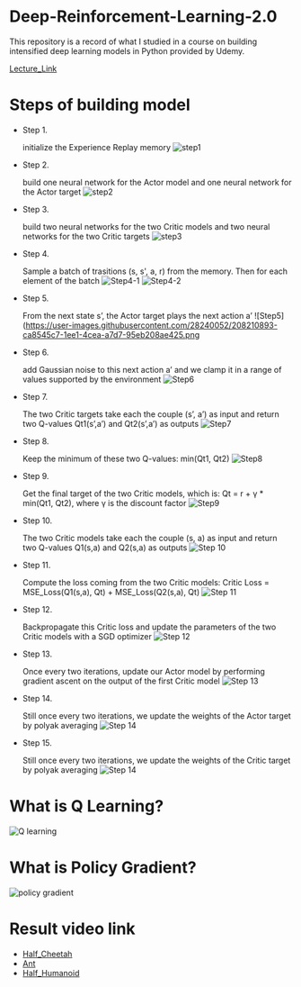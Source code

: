 # Deep-Reinforcement-Learning-2.0

This repository is a record of what I studied in a course on building intensified deep learning models in Python provided by Udemy.

[Lecture_Link]

# Steps of building model
* Step 1.

  initialize the Experience Replay memory
![step1](https://user-images.githubusercontent.com/28240052/208210637-4896e675-3637-41dd-aca4-424c10a2cd82.png)

* Step 2.

  build one neural network for the Actor model and one neural network for the Actor target
  ![step2](https://user-images.githubusercontent.com/28240052/208119965-007094e9-418f-4b53-b188-eb4c73f58400.png)  

* Step 3.

  build two neural networks for the two Critic models and two neural networks for the two Critic targets
![step3](https://user-images.githubusercontent.com/28240052/208121558-0e99fe1f-d2a0-4bf4-876d-847de5faad05.png)
  
  
* Step 4.

  Sample a batch of trasitions (s, s', a, r) from the memory. Then for each element of the batch
  ![Step4-1](https://user-images.githubusercontent.com/28240052/208210801-552c222f-9b5a-4d9a-a052-2a436b014af3.png)
![Step4-2](https://user-images.githubusercontent.com/28240052/208210806-3e5b70fc-0729-4d79-9a39-9a1b8106e970.png)
  
  
* Step 5.

  From the next state s’, the Actor target plays the next action a’
  ![Step5](https://user-images.githubusercontent.com/28240052/208210893-ca8545c7-1ee1-4cea-a7d7-95eb208ae425.png

  
* Step 6.

  add Gaussian noise to this next action a’ and we clamp it in a range of values supported by the environment
  ![Step6](https://user-images.githubusercontent.com/28240052/208211088-3b644a87-e458-45e2-8869-5eebfbd1faf2.png)

  
* Step 7.

  The two Critic targets take each the couple (s’, a’) as input and return two Q-values Qt1(s’,a’) and Qt2(s’,a’) as outputs 
![Step7](https://user-images.githubusercontent.com/28240052/208211133-7a5ea6cd-10a5-4943-ad22-17dbd02833af.png)


  
* Step 8.

  Keep the minimum of these two Q-values: min(Qt1, Qt2)
  ![Step8](https://user-images.githubusercontent.com/28240052/208211263-82b85d22-fd81-4ed8-9e25-c0874c5ad069.png)


* Step 9.

  Get the final target of the two Critic models, which is: Qt = r + γ * min(Qt1, Qt2), where γ is the discount factor
  ![Step9](https://user-images.githubusercontent.com/28240052/208212239-0e0e29cf-e237-4d2b-ad4a-30ce4dfbb8e9.png)


* Step 10.

  The two Critic models take each the couple (s, a) as input and return two Q-values Q1(s,a) and Q2(s,a) as outputs
  ![Step 10](https://user-images.githubusercontent.com/28240052/208212247-aa56c3d1-f7fd-49a4-984d-7ce9e04d6720.png)


* Step 11.

  Compute the loss coming from the two Critic models: Critic Loss = MSE_Loss(Q1(s,a), Qt) + MSE_Loss(Q2(s,a), Qt)
  ![Step 11](https://user-images.githubusercontent.com/28240052/208212252-7ac52521-472c-4c7e-81ee-4dce6b36eab2.png)

* Step 12.

  Backpropagate this Critic loss and update the parameters of the two Critic models with a SGD optimizer
  ![Step 12](https://user-images.githubusercontent.com/28240052/208212266-b39e2d32-aaf2-4fbf-b6cf-a55b3cbe29c4.png)

* Step 13.

  Once every two iterations, update our Actor model by performing gradient ascent on the output of the first Critic model
  ![Step 13](https://user-images.githubusercontent.com/28240052/208212272-83e25ef8-8cb2-4253-90e6-ca888e3a07db.png)


* Step 14.

  Still once every two iterations, we update the weights of the Actor target by polyak averaging
  ![Step 14](https://user-images.githubusercontent.com/28240052/208212279-0d04c553-7108-45ac-9eec-5cfc2c7196df.png)


* Step 15.

  Still once every two iterations, we update the weights of the Critic target by polyak averaging
  ![Step 14](https://user-images.githubusercontent.com/28240052/208212289-0bed8c1b-4c66-4f8d-85c1-328980e71305.png)
# What is Q Learning?

![Q learning](https://user-images.githubusercontent.com/28240052/208212431-bda107e8-b1c6-40be-b35a-671978330f01.png)

# What is Policy Gradient?

![policy gradient](https://user-images.githubusercontent.com/28240052/208212442-8f09816a-78b1-4f90-aef6-9236a187f0b0.png)

# Result video link

* [Half_Cheetah]
* [Ant]
* [Half_Humanoid]

[Lecture_Link]: https://www.udemy.com/course/deep-reinforcement-learning/
[Half_Cheetah]: https://drive.google.com/file/d/1t3lvSKqQEJetq-B41ePkNrMGqz0sQcqg/view?usp=share_link
[Ant]: https://drive.google.com/file/d/15IbzVt7QgPZTNAOYctAV_v7wXADOAiUB/view?usp=share_link
[Half_Humanoid]: https://drive.google.com/file/d/150Jk2HHk2fr3C3BwRUvzuRtmDWce8rXZ/view?usp=share_link


